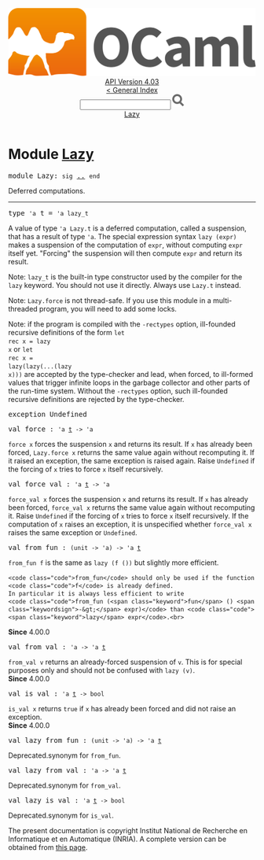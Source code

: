 <!-- ((! set title API !)) ((! set documentation !)) ((! set api !)) ((! set nobreadcrumb !)) -->
<div class="api"><header><nav class="toc brand"><a class="brand" href="https://ocaml.org/"><img src="colour-logo-gray.svg" class="svg" alt="OCaml"></a></nav><nav class="toc"><div class="toc_version"><a href="/docs" id="version-select">API Version 4.03</a></div><a href="index.html">&lt; General Index</a><div class="api_search"><input type="text" name="apisearch" id="api_search" oninput="mySearch(false);" onkeypress="this.oninput();" onclick="this.oninput();" onpaste="this.oninput();">
<img src="search_icon.svg" alt="Search" class="svg" onclick="mySearch(false)"></div>
<div id="search_results"></div><div class="toc_title"><a href="#top">Lazy</a></div><ul></ul></nav></header>

<h1>Module <a href="type_Lazy.html">Lazy</a></h1>

<pre><span class="keyword">module</span> Lazy: <code class="code"><span class="keyword">sig</span></code> <a href="Lazy.html">..</a> <code class="code"><span class="keyword">end</span></code></pre><div class="info module top">
Deferred computations.<br>
</div>
<hr width="100%">

<pre><span id="TYPEt"><span class="keyword">type</span> <code class="type">'a</code> t</span> = <code class="type">'a lazy_t</code> </pre>
<div class="info ">
A value of type <code class="code"><span class="keywordsign">'</span>a <span class="constructor">Lazy</span>.t</code> is a deferred computation, called
   a suspension, that has a result of type <code class="code"><span class="keywordsign">'</span>a</code>.  The special
   expression syntax <code class="code"><span class="keyword">lazy</span> (expr)</code> makes a suspension of the
   computation of <code class="code">expr</code>, without computing <code class="code">expr</code> itself yet.
   "Forcing" the suspension will then compute <code class="code">expr</code> and return its
   result.
<p>

   Note: <code class="code">lazy_t</code> is the built-in type constructor used by the compiler
   for the <code class="code"><span class="keyword">lazy</span></code> keyword.  You should not use it directly.  Always use
   <code class="code"><span class="constructor">Lazy</span>.t</code> instead.
</p><p>

   Note: <code class="code"><span class="constructor">Lazy</span>.force</code> is not thread-safe.  If you use this module in
   a multi-threaded program, you will need to add some locks.
</p><p>

   Note: if the program is compiled with the <code class="code">-rectypes</code> option,
   ill-founded recursive definitions of the form <code class="code"><span class="keyword">let</span> <span class="keyword">rec</span> x = <span class="keyword">lazy</span> x</code>
   or <code class="code"><span class="keyword">let</span> <span class="keyword">rec</span> x = <span class="keyword">lazy</span>(<span class="keyword">lazy</span>(...(<span class="keyword">lazy</span> x)))</code> are accepted by the type-checker
   and lead, when forced, to ill-formed values that trigger infinite
   loops in the garbage collector and other parts of the run-time system.
   Without the <code class="code">-rectypes</code> option, such ill-founded recursive definitions
   are rejected by the type-checker.<br>
</p></div>


<pre><span id="EXCEPTIONUndefined"><span class="keyword">exception</span> Undefined</span></pre>

<pre><span id="VALforce"><span class="keyword">val</span> force</span> : <code class="type">'a <a href="Lazy.html#TYPEt">t</a> -&gt; 'a</code></pre><div class="info ">
<code class="code">force x</code> forces the suspension <code class="code">x</code> and returns its result.
   If <code class="code">x</code> has already been forced, <code class="code"><span class="constructor">Lazy</span>.force x</code> returns the
   same value again without recomputing it.  If it raised an exception,
   the same exception is raised again.
   Raise <code class="code"><span class="constructor">Undefined</span></code> if the forcing of <code class="code">x</code> tries to force <code class="code">x</code> itself
   recursively.<br>
</div>

<pre><span id="VALforce_val"><span class="keyword">val</span> force_val</span> : <code class="type">'a <a href="Lazy.html#TYPEt">t</a> -&gt; 'a</code></pre><div class="info ">
<code class="code">force_val x</code> forces the suspension <code class="code">x</code> and returns its
    result.  If <code class="code">x</code> has already been forced, <code class="code">force_val x</code>
    returns the same value again without recomputing it.
    Raise <code class="code"><span class="constructor">Undefined</span></code> if the forcing of <code class="code">x</code> tries to force <code class="code">x</code> itself
    recursively.
    If the computation of <code class="code">x</code> raises an exception, it is unspecified
    whether <code class="code">force_val x</code> raises the same exception or <code class="code"><span class="constructor">Undefined</span></code>.<br>
</div>

<pre><span id="VALfrom_fun"><span class="keyword">val</span> from_fun</span> : <code class="type">(unit -&gt; 'a) -&gt; 'a <a href="Lazy.html#TYPEt">t</a></code></pre><div class="info ">
<code class="code">from_fun f</code> is the same as <code class="code"><span class="keyword">lazy</span> (f ())</code> but slightly more efficient.
<p>

    <code class="code">from_fun</code> should only be used if the function <code class="code">f</code> is already defined.
    In particular it is always less efficient to write
    <code class="code">from_fun (<span class="keyword">fun</span> () <span class="keywordsign">-&gt;</span> expr)</code> than <code class="code"><span class="keyword">lazy</span> expr</code>.<br>
<b>Since</b> 4.00.0<br>
</p></div>

<pre><span id="VALfrom_val"><span class="keyword">val</span> from_val</span> : <code class="type">'a -&gt; 'a <a href="Lazy.html#TYPEt">t</a></code></pre><div class="info ">
<code class="code">from_val v</code> returns an already-forced suspension of <code class="code">v</code>.
    This is for special purposes only and should not be confused with
    <code class="code"><span class="keyword">lazy</span> (v)</code>.<br>
<b>Since</b> 4.00.0<br>
</div>

<pre><span id="VALis_val"><span class="keyword">val</span> is_val</span> : <code class="type">'a <a href="Lazy.html#TYPEt">t</a> -&gt; bool</code></pre><div class="info ">
<code class="code">is_val x</code> returns <code class="code"><span class="keyword">true</span></code> if <code class="code">x</code> has already been forced and
    did not raise an exception.<br>
<b>Since</b> 4.00.0<br>
</div>

<pre><span id="VALlazy_from_fun"><span class="keyword">val</span> lazy_from_fun</span> : <code class="type">(unit -&gt; 'a) -&gt; 'a <a href="Lazy.html#TYPEt">t</a></code></pre><div class="info ">
<span class="warning">Deprecated.</span>synonym for <code class="code">from_fun</code>.<br>
</div>

<pre><span id="VALlazy_from_val"><span class="keyword">val</span> lazy_from_val</span> : <code class="type">'a -&gt; 'a <a href="Lazy.html#TYPEt">t</a></code></pre><div class="info ">
<span class="warning">Deprecated.</span>synonym for <code class="code">from_val</code>.<br>
</div>

<pre><span id="VALlazy_is_val"><span class="keyword">val</span> lazy_is_val</span> : <code class="type">'a <a href="Lazy.html#TYPEt">t</a> -&gt; bool</code></pre><div class="info ">
<span class="warning">Deprecated.</span>synonym for <code class="code">is_val</code>.<br>
</div>
<div class="copyright">The present documentation is copyright Institut National de Recherche en Informatique et en Automatique (INRIA). A complete version can be obtained from <a href="http://caml.inria.fr/pub/docs/manual-ocaml/">this page</a>.</div></div>
